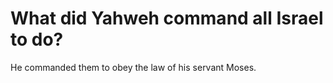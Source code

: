 # What did Yahweh command all Israel to do?

He commanded them to obey the law of his servant Moses.
